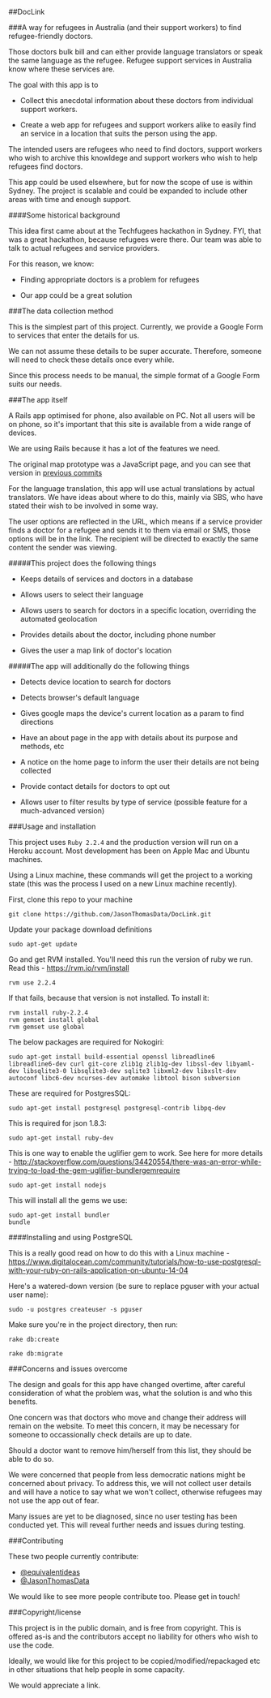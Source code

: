 ##DocLink

###A way for refugees in Australia (and their support workers) to find refugee-friendly doctors.

Those doctors bulk bill and can either provide language translators or speak the same language as the refugee. Refugee support services in Australia know where these services are. 

The goal with this app is to

- Collect this anecdotal information about these doctors from individual support workers.

- Create a web app for refugees and support workers alike to easily find an service in a location that suits the person using the app.

The intended users are refugees who need to find doctors, support workers who wish to archive this knowldege and support workers who wish to help refugees find doctors.

This app could be used elsewhere, but for now the scope of use is within Sydney. The project is scalable and could be expanded to include other areas with time and enough support.

####Some historical background

This idea first came about at the Techfugees hackathon in Sydney. FYI, that was a great hackathon, because refugees were there. Our team was able to talk to actual refugees and service providers.

For this reason, we know:

- Finding appropriate doctors is a problem for refugees

- Our app could be a great solution

###The data collection method

This is the simplest part of this project. Currently, we provide a Google Form to services that enter the details for us.

We can not assume these details to be super accurate. Therefore, someone will need to check these details once every while.

Since this process needs to be manual, the simple format of a Google Form suits our needs.

###The app itself

A Rails app optimised for phone, also available on PC. Not all users will be on phone, so it's important that this site is available from a wide range of devices.

We are using Rails because it has a lot of the features we need.

The original map prototype was a JavaScript page, and you can see that version in [previous commits](https://github.com/JasonThomasData/DocLink/tree/647fcda5701d444ce19b5a1bf916492d0fafbfdc)

For the language translation, this app will use actual translations by actual translators. We have ideas about where to do this, mainly via SBS, who have stated their wish to be involved in some way.

The user options are reflected in the URL, which means if a service provider finds a doctor for a refugee and sends it to them via email or SMS, those options will be in the link. The recipient will be directed to exactly the same content the sender was viewing.

#####This project does the following things

- Keeps details of services and doctors in a database

- Allows users to select their language

- Allows users to search for doctors in a specific location, overriding the automated geolocation

- Provides details about the doctor, including phone number

- Gives the user a map link of doctor's location

#####The app will additionally do the following things

- Detects device location to search for doctors

- Detects browser's default language

- Gives google maps the device's current location as a param to find directions

- Have an about page in the app with details about its purpose and methods, etc

- A notice on the home page to inform the user their details are not being collected

- Provide contact details for doctors to opt out

- Allows user to filter results by type of service (possible feature for a much-advanced version)

###Usage and installation

This project uses ```Ruby 2.2.4``` and the production version will run on a Heroku account. Most development has been on Apple Mac and Ubuntu machines.

Using a Linux machine, these commands will get the project to a working state (this was the process I used on a new Linux machine recently).

First, clone this repo to your machine 

    git clone https://github.com/JasonThomasData/DocLink.git

Update your package download definitions

    sudo apt-get update

Go and get RVM installed. You'll need this run the version of ruby we run. Read this - https://rvm.io/rvm/install

    rvm use 2.2.4

If that fails, because that version is not installed. To install it:

    rvm install ruby-2.2.4
    rvm gemset install global
    rvm gemset use global

The below packages are required for Nokogiri:

    sudo apt-get install build-essential openssl libreadline6 libreadline6-dev curl git-core zlib1g zlib1g-dev libssl-dev libyaml-dev libsqlite3-0 libsqlite3-dev sqlite3 libxml2-dev libxslt-dev autoconf libc6-dev ncurses-dev automake libtool bison subversion

These are required for PostgresSQL:

    sudo apt-get install postgresql postgresql-contrib libpq-dev

This is required for json 1.8.3:

    sudo apt-get install ruby-dev

This is one way to enable the uglifier gem to work. See here for more details - http://stackoverflow.com/questions/34420554/there-was-an-error-while-trying-to-load-the-gem-uglifier-bundlergemrequire

    sudo apt-get install nodejs

This will install all the gems we use:

    sudo apt-get install bundler
    bundle

####Installing and using PostgreSQL

This is a really good read on how to do this with a Linux machine - https://www.digitalocean.com/community/tutorials/how-to-use-postgresql-with-your-ruby-on-rails-application-on-ubuntu-14-04

Here's a watered-down version (be sure to replace pguser with your actual user name):

    sudo -u postgres createuser -s pguser

Make sure you're in the project directory, then run: 

    rake db:create

    rake db:migrate

###Concerns and issues overcome

The design and goals for this app have changed overtime, after careful consideration of what the problem was, what the solution is and who this benefits.

One concern was that doctors who move and change their address will remain on the website. To meet this concern, it may be necessary for someone to occassionally check details are up to date.

Should a doctor want to remove him/herself from this list, they should be able to do so.

We were concerned that people from less democratic nations might be concerned about privacy. To address this, we will not collect user details and will have a notice to say what we won't collect, otherwise refugees may not use the app out of fear.

Many issues are yet to be diagnosed, since no user testing has been conducted yet. This will reveal further needs and issues during testing.

###Contributing

These two people currently contribute:

- [@equivalentideas](https://github.com/equivalentideas)
- [@JasonThomasData](https://github.com/jasonthomasdata)

We would like to see more people contribute too. Please get in touch! 

###Copyright/license

This project is in the public domain, and is free from copyright. This is offered as-is and the contributors accept no liability for others who wish to use the code.

Ideally, we would like for this project to be copied/modified/repackaged etc in other situations that help people in some capacity.

We would appreciate a link.